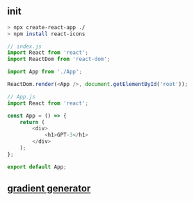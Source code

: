 ## init

```sh
> npx create-react-app ./
> npm install react-icons
```

```js
// index.js
import React from 'react';
import ReactDom from 'react-dom';

import App from './App';

ReactDom.render(<App />, document.getElementById('root'));

// App.js
import React from 'react';

const App = () => {
	return (
		<div>
			<h1>GPT-3</h1>
		</div>
	);
};

export default App;
```

## [gradient generator](https://angrytools.com/gradient/)
